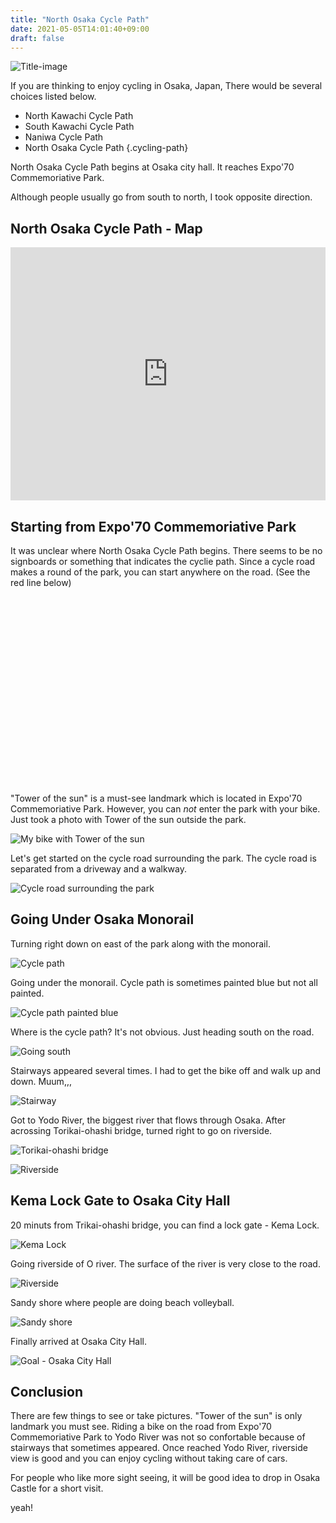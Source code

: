 ```yaml
---
title: "North Osaka Cycle Path"
date: 2021-05-05T14:01:40+09:00
draft: false
---
```


![Title-image](/image/n-osaka-cycle-path-00.webp)

If you are thinking to enjoy cycling in Osaka, Japan, There would be several choices listed below.

* North Kawachi Cycle Path
* South Kawachi Cycle Path
* Naniwa Cycle Path
* North Osaka Cycle Path
{.cycling-path}

North Osaka Cycle Path begins at Osaka city hall. It reaches Expo'70 Commemoriative Park.

Although people usually go from south to north, I took opposite direction.

## North Osaka Cycle Path - Map

<iframe title="Strava - North Osaka Cycle Path" allowtransparency="true" frameborder="0" height="405" loading="lazy" scrolling="no" src="https://www.strava.com/activities/4208848649/embed/7571a178d858e2fdb62c3260d32a0f8394256ac7" width="590" style="display: block; margin-left: auto; margin-right: auto; max-width: 100% !important">
 </iframe>
 
## Starting from Expo'70 Commemoriative Park

It was unclear where North Osaka Cycle Path begins. There seems to be no signboards or something that indicates the cyclie path. Since a cycle road makes a round of the park, you can start anywhere on the road. (See the red line below)

<style type="text/css">
  #map {
    width: 100%;
	height: 300px;
  }
</style>
<div>
 <div id="map">
 </div>
</div>
<script>
 /*  "use strict";
  var map;
  var polyCoords1;
  var myPoly1; */
  function initMap() {
  const  map = new google.maps.Map(document.getElementById("map"), {
      center: {
        lat: 34.80952,
        lng: 135.53241,
      },
      zoom: 14,
    });
    const polyCoords1 = [
              { lat: 34.8032461, lng: 135.5317052 },
              { lat: 34.8028937, lng: 135.5331643 },
              { lat: 34.8029642, lng: 135.5350097 },
              { lat: 34.8037042, lng: 135.5366834 },
              { lat: 34.8047613, lng: 135.5379708 },
              { lat: 34.8079679, lng: 135.5387862 },
              { lat: 34.810223, lng: 135.5392583 },
              { lat: 34.8117029, lng: 135.5393441 },
              { lat: 34.8125485, lng: 135.5390008 },
              { lat: 34.8132884, lng: 135.5383571 },
              { lat: 34.8142398, lng: 135.5354817 },
              { lat: 34.8161424, lng: 135.5294307 },
              { lat: 34.8165652, lng: 135.528272 },
              { lat: 34.8166709, lng: 135.5273707 },
              { lat: 34.8164595, lng: 135.5263408 },
              { lat: 34.8158253, lng: 135.5250962 },
              { lat: 34.81202, lng: 135.5209764 },
              { lat: 34.8111744, lng: 135.5203755 },
              { lat: 34.8100468, lng: 135.5204185 },
              { lat: 34.8087079, lng: 135.5210622 },
              { lat: 34.8064527, lng: 135.5243238 },
              { lat: 34.8044089, lng: 135.5276282 },
              { lat: 34.8032461, lng: 135.5317052 },
      ];
    const myPoly1 = new google.maps.Polygon({
    paths: polyCoords1,
    strokeColor: "#FF0000",
    strokeOpacity: 0.8,
    strokeWeight: 4,
    /* fillColor: "#FF0000", */
    fillOpacity: 0,
  });
  myPoly1.setMap(map);
  }
</script>
<script async="" defer="" src="https://maps.googleapis.com/maps/api/js?key=AIzaSyDAG1N0NpBMoA7i50CoezOvm7sTLk8dlS8&amp;callback=initMap">
</script>

"Tower of the sun" is a must-see landmark which is located in Expo'70 Commemoriative Park. However, you can *not* enter the park with your bike. Just took a photo with Tower of the sun outside the park.

![My bike with Tower of the sun](/image/n-osaka-cycle-path-01.webp)

Let's get started on the cycle road surrounding the park. The cycle road is separated from a driveway and a walkway.

![Cycle road surrounding the park](/image/n-osaka-cycle-path-02.webp)

## Going Under Osaka Monorail

Turning right down on east of the park along with the monorail.

![Cycle path](/image/n-osaka-cycle-path-03.webp)

Going under the monorail. Cycle path is sometimes painted blue but not all painted. 

![Cycle path painted blue](/image/n-osaka-cycle-path-04.webp)

Where is the cycle path? It's not obvious. Just heading south on the road.

![Going south](/image/n-osaka-cycle-path-05.webp)

Stairways appeared several times. I had to get the bike off and walk up and down. Muum,,,

![Stairway](/image/n-osaka-cycle-path-06.webp)

Got to Yodo River, the biggest river that flows through Osaka. After acrossing Torikai-ohashi bridge, turned right to go on riverside.

![Torikai-ohashi bridge](/image/n-osaka-cycle-path-07.webp)

![Riverside](/image/n-osaka-cycle-path-08.webp)

## Kema Lock Gate to Osaka City Hall

20 minuts from Trikai-ohashi bridge, you can find a lock gate - Kema Lock.

![Kema Lock](/image/n-osaka-cycle-path-09.webp)

Going riverside of O river. The surface of the river is very close to the road.

![Riverside](/image/n-osaka-cycle-path-10.webp)

Sandy shore where people are doing beach volleyball.

![Sandy shore](/image/n-osaka-cycle-path-11.webp)

Finally arrived at Osaka City Hall. 

![Goal - Osaka City Hall](/image/n-osaka-cycle-path-12.webp)

## Conclusion

There are few things to see or take pictures. "Tower of the sun" is only landmark you must see. Riding a bike on the road from Expo'70 Commemoriative Park to Yodo River was not so confortable because of stairways that sometimes appeared. Once reached Yodo River, riverside view is good and you can enjoy cycling without taking care of cars.

For people who like more sight seeing, it will be good idea to drop in Osaka Castle for a short visit.

yeah!
